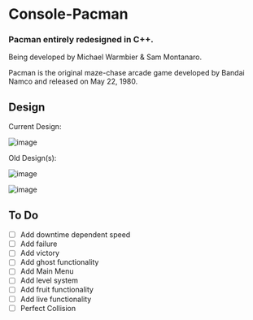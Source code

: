 # Console-Pacman

### Pacman entirely redesigned in C++. 

Being developed by Michael Warmbier & Sam Montanaro.

Pacman is the original maze-chase arcade game developed by Bandai Namco and released on May 22, 1980.


## Design

Current Design:

![image](https://user-images.githubusercontent.com/44079959/61318267-aa153c80-a7d2-11e9-888c-a5aa10c4a3e1.png)

Old Design(s):

![image](https://user-images.githubusercontent.com/44079959/59776884-93d29a00-9281-11e9-8e7e-636f6c5d5833.png)

![image](https://user-images.githubusercontent.com/44079959/59776935-aa78f100-9281-11e9-9c64-e8aadf9b4e88.png)

## To Do

- [ ] Add downtime dependent speed
- [ ] Add failure
- [ ] Add victory
- [ ] Add ghost functionality
- [ ] Add Main Menu
- [ ] Add level system
- [ ] Add fruit functionality
- [ ] Add live functionality
- [ ] Perfect Collision
